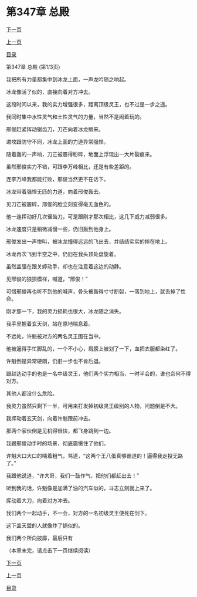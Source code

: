 <h1>第347章    总殿</h1>
            <div><p><a href="./1039_%E7%AC%AC347%E7%AB%A0_%E6%80%BB%E6%AE%BF.md">下一页</a></p><p><a href="./1037_%E7%AC%AC346%E7%AB%A0_%E4%B8%A7%E5%AE%B6%E4%B9%8B%E7%8A%AC.md">上一页</a></p><p><a href="../">目录</a></p></div>
            <div><p>第347章    总殿 (第1/3页)</p><p>我把所有力量都集中到冰龙上面，一声龙吟随之响起。</p><p>冰龙像活了似的，直接向着对方冲去。</p><p>这段时间以来，我的实力增强很多，距离顶级灵王，也不过是一步之遥。</p><p>我同时集中水性灵气和土性灵气的力量，当然不是闹着玩的。</p><p>邢俊赶紧挥动锯齿刀，刀芒向着冰龙劈来。</p><p>进攻跟防守不同，冰龙上面的力道异常强悍。</p><p>随着轰的一声响，刀芒被震得粉碎，地面上浮现出一大片裂痕来。</p><p>虽然邢俊实力不错，可跟李万峰相比，还是有些差距的。</p><p>连李万峰我都能打败，邢俊当然更不在话下。</p><p>冰龙带着强悍无匹的力道，向着邢俊轰去。</p><p>见刀芒被震碎，邢俊的脸立刻变得毫无血色的。</p><p>他一连挥动好几次锯齿刀，可是跟刚才那次相比，这几下威力减弱很多。</p><p>冰龙速度只是稍微减慢一些，仍旧轰到他身上。</p><p>邢俊发出一声惨叫，被冰龙撞得远远的飞出去，并结结实实的摔在地上。</p><p>冰龙再次飞到半空之中，仍旧在我头顶处盘旋着。</p><p>虽然盖强在跟关婷动手，却也在注意着这边的动静。</p><p>见邢俊的狼狈模样，喊道，“邢俊！”</p><p>可惜邢俊再也听不到他的喊声，骨头被轰得寸寸断裂，一落到地上，就丢掉了性命。</p><p>刚才那一下，我的灵力损耗也很大，冰龙随之消失。</p><p>我手里握着玄天剑，站在原地喘息着。</p><p>不远处，许魁被对方的两名灵王围在当中。</p><p>他被逼得手忙脚乱的，一个不小心，肩膀上被划了一下，血把衣服都染红了。</p><p>许魁倒是异常硬朗，仍旧一步也不肯后退。</p><p>跟赵达动手的也是一名中级灵王，他们两个实力相当，一时半会的，谁也奈何不得对方。</p><p>其他人都没什么危险。</p><p>我灵力虽然只剩下一半，可用来打发掉初级灵王级别的人物，问题倒是不大。</p><p>我挥动着玄天剑，向着许魁跟前冲去。</p><p>那两个家伙倒是见机得很快，都飞身跳到一边。</p><p>我跟邢俊动手时的场景，彻底震慑住了他们。</p><p>许魁大口大口的喘着粗气，骂道，“这两个王八蛋真够霸道的！逼得我走投无路了。”</p><p>我跟他说道，“许大哥，我们一鼓作气，把他们都赶出去！”</p><p>听到我的话，许魁像是加满了油的汽车似的，斗志立刻就上来了。</p><p>挥动着大刀，向着对方冲去。</p><p>我们两个一起动手，不一会，对方的一名初级灵王便死在剑下。</p><p>这下盖天盟的人就像炸了锅似的。</p><p>我们两个所向披靡，最后只有</p><p>（本章未完，请点击下一页继续阅读）</p></div>
            <div><p><a href="./1039_%E7%AC%AC347%E7%AB%A0_%E6%80%BB%E6%AE%BF.md">下一页</a></p><p><a href="./1037_%E7%AC%AC346%E7%AB%A0_%E4%B8%A7%E5%AE%B6%E4%B9%8B%E7%8A%AC.md">上一页</a></p><p><a href="../">目录</a></p></div>